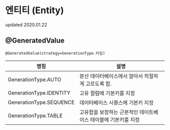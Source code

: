 # 엔티티 (Entity)
updated 2020.01.22
## @GeneratedValue
```
@GeneratedValue(strategy=GenerationType.타입)
```
|명칭|설명|
|----|----|
|GenerationType.AUTO|분산 데이터베이스에서 알아서 적절하게 고르도록 함.|
|GenerationType.IDENTITY|고유 컬럼에 기본키를 지정|
|GenerationType.SEQUENCE|데이터베이스 시퀀스에 기본키 지정|
|GenerationType.TABLE|고유함을 보장하는 근본적인 데이트베이스 테이블에 기본키를 지정